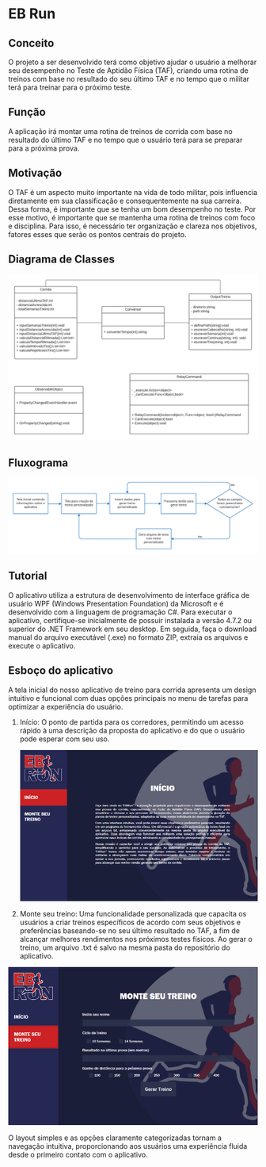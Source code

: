 # EB Run

## Conceito

O projeto a ser desenvolvido terá como objetivo ajudar o usuário a melhorar seu desempenho  no Teste de Aptidão Física (TAF), criando uma rotina de treinos com base no resultado do seu último TAF e no tempo que o militar terá para treinar para o próximo teste.

## Função

A aplicação irá montar uma rotina de treinos de corrida com base no resultado do último TAF e no tempo que o usuário terá para se preparar para a próxima prova. 

## Motivação

O TAF é um aspecto muito importante na vida de todo militar, pois influencia diretamente em sua classificação e consequentemente na sua carreira. Dessa forma, é importante que se tenha um bom desempenho no teste. Por esse motivo, é importante que se mantenha uma rotina de treinos com foco e disciplina. Para isso, é necessário ter organização e clareza nos objetivos, fatores esses que serão os pontos centrais do projeto.

## Diagrama de Classes 
![Tela Inicial](Classes.jpeg)

## Fluxograma 

![Tela Inicial](Fluxograma.jpeg)

## Tutorial

O aplicativo utiliza a estrutura de desenvolvimento de interface gráfica de usuário WPF (Windows Presentation Foundation) da Microsoft e é desenvolvido com a linguagem de programação C#. Para executar o aplicativo, certifique-se inicialmente de possuir instalada a versão 4.7.2 ou superior do .NET Framework em seu desktop. Em seguida, faça o download manual do arquivo executável (.exe) no formato ZIP, extraia os arquivos e execute o aplicativo.

## Esboço do aplicativo 




A tela inicial do nosso aplicativo de treino para corrida apresenta um design intuitivo e funcional com duas opções principais no menu de tarefas para optimizar a experiência do usuário.
1. Início:
   O ponto de partida para os corredores, permitindo um acesso rápido à uma descrição da proposta do aplicativo e do que o usuário pode esperar com seu uso.

   ![Tela Inicial](ebrun1.png)

3. Monte seu treino:
   Uma funcionalidade personalizada que capacita os usuários a criar treinos específicos de acordo com seus objetivos e preferências baseando-se no seu último resultado no TAF, a fim de alcançar melhores rendimentos nos próximos testes físicos. Ao gerar o treino, um arquivo .txt é salvo na mesma pasta do repositório do aplicativo. 

![Tela Inicial](ebrun2.png)

O layout simples e as opções claramente categorizadas tornam a navegação intuitiva, proporcionando aos usuários uma experiência fluida desde o primeiro contato com o aplicativo. 
